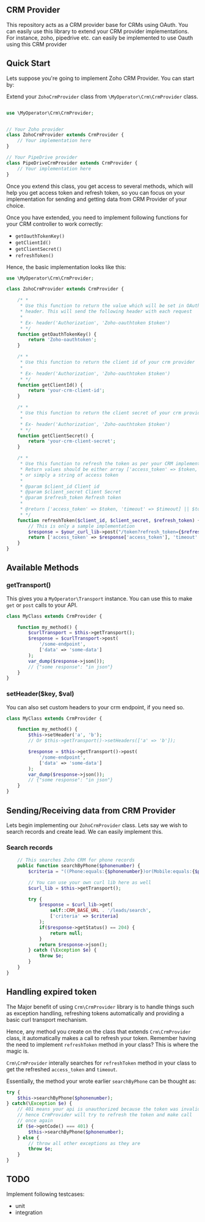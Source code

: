 ## CRM Provider

This repository acts as a CRM provider base for CRMs using OAuth. You can easily use this library to extend your CRM provider implementations. For instance, zoho, pipedrive etc. can easily be implemented to use Oauth using this CRM provider

## Quick Start

Lets suppose you're going to implement Zoho CRM Provider. You can start by:

Extend your `ZohoCrmProvider` class from `\MyOperator\Crm\CrmProvider` class.

```php

use \MyOperator\Crm\CrmProvider;


// Your Zoho provider
class ZohoCrmProvider extends CrmProvider {
    // Your implementation here
}

// Your PipeDrive provider
class PipeDriveCrmProvider extends CrmProvider {
    // Your implementation here
}
```

Once you extend this class, you get access to several methods, which will help you get access
token and refresh token, so you can focus on your implementation for sending and getting data from CRM Provider of your choice.

Once you have extended, you need to implement following functions for your CRM controller to
work correctly:

- `getOauthTokenKey()`
- `getClientId()`
- `getClientSecret()`
- `refreshToken()`

Hence, the basic implementation looks like this:

```php
use \MyOperator\Crm\CrmProvider;

class ZohoCrmProvider extends CrmProvider {

    /* *
     * Use this function to return the value which will be set in OAuth Authorization
     * header. This will send the following header with each request
     * 
     * Ex- header('Authorization', 'Zoho-oauthtoken $token')
     * */
    function getOauthTokenKey() {
        return 'Zoho-oauthtoken';
    }

    /* *
     * Use this function to return the client id of your crm provider
     * 
     * Ex- header('Authorization', 'Zoho-oauthtoken $token')
     * */
    function getClientId() {
        return 'your-crm-client-id';
    }

    /* *
     * Use this function to return the client secret of your crm provider
     * 
     * Ex- header('Authorization', 'Zoho-oauthtoken $token')
     * */
    function getClientSecret() {
        return 'your-crm-client-secret';
    }

    /* *
     * Use this function to refresh the token as per your CRM implementation.
     * Return values should be either array ['access_token' => $token, 'timeout' => $timeout]
     * or simply a string of access token
     * 
     * @param $client_id Client id
     * @param $client_secret Client Secret
     * @param $refresh_token Refresh token
     * 
     * @return ['access_token' => $token, 'timeout' => $timeout] || $token
     * */
    function refreshToken($client_id, $client_secret, $refresh_token) {
        // This is only a sample implementation
        $response = $your_curl_lib->post("/token?refresh_token={$refresh_token}&client_id= {$client_id}&client_secret={$client_secret}&grant_type=refresh_token");
        return ['access_token' => $response['access_token'], 'timeout' => $response['expiry_in_secs']];
    }
}
```

## Available Methods

### getTransport()

This gives you a `MyOperator\Transport` instance. You can use this to make `get` or `post` calls to your API.

```php
class MyClass extends CrmProvider {

	function my_method() {
		$curlTransport = $this->getTransport();
		$response = $curlTransport->post(
            '/some-endpoint',
            ['data' => 'some-data']
		);
        var_dump($response->json());
        // {"some response": "in json"}
	}
}
```

### setHeader($key, $val)

You can also set custom headers to your crm endpoint, if you need so.

```php
class MyClass extends CrmProvider {

	function my_method() {
        $this->setHeader('a', 'b');
        // Or $this->getTransport()->setHeaders(['a' => 'b']);

		$response = $this->getTransport()->post(
            '/some-endpoint',
            ['data' => 'some-data']
		);
        var_dump($response->json());
        // {"some response": "in json"}
	}
}
```

## Sending/Receiving data from CRM Provider

Lets begin implementing our `ZohoCrmProvider` class. Lets say we wish to search records and create lead. We can easily implement this.

### Search records

```php
    // This searches Zoho CRM for phone records
    public function searchByPhone($phonenumber) {
        $criteria = "((Phone:equals:{$phonenumber})or(Mobile:equals:{$phonenumber}))";

        // You can use your own curl lib here as well
        $curl_lib = $this->getTransport();

        try { 
            $response = $curl_lib->get(
                self::CRM_BASE_URL . '/leads/search', 
                ['criteria' => $criteria]
            );
            if($response->getStatus() == 204) {
                return null;
            }
            return $response->json();
        } catch (\Exception $e) {
            throw $e;
        }
    }
}
```

## Handling expired token

The Major benefit of using `Crm\CrmProvider` library is to handle things such as 
exception handling, refreshing tokens automatically and providing a basic curl 
transport mechanism. 

Hence, any method you create on the class that extends `Crm\CrmProvider` class, it
automatically makes a call to refresh your token. Remember having the need to implement
`refreshToken` method in your class? This is where the magic is. 

`Crm\CrmProvider` interally searches for `refreshToken` method in your class to get the
refreshed `access_token` and `timeout`. 

Essentially, the method your wrote earlier `searchByPhone` can be thought as:

```php
try {
    $this->searchByPhone($phonenumber);
} catch(\Exception $e) {
    // 401 means your api is unauthorized because the token was invalid
    // hence CrmProvider will try to refresh the token and make call
    // once again
    if ($e->getCode() === 401) {
        $this->searchByPhone($phonenumber);
    } else {
        // throw all other exceptions as they are
        throw $e;
    }
}
```

## TODO
Implement following testcases:

- unit
- integration